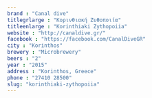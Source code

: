 ```yaml
---
brand : "Canal dive"
titlegrlarge : "Κορινθιακή Ζυθοποιία"
titleenlarge : "Korinthiaki Zythopoiia"
website : "http://canaldive.gr/"
facebook : "https://facebook.com/CanalDiveGR"
city : "Korinthos"
brewery : "Microbrewery"
beers : "2"
year : "2015"
address : "Korinthos, Greece"
phone : "27410 28500"
slug: "korinthiaki-zythopoiia"
---
```

